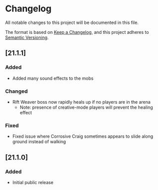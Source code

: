 # Changelog
All notable changes to this project will be documented in this file.

The format is based on [Keep a Changelog](https://keepachangelog.com/en/1.0.0/),
and this project adheres to [Semantic Versioning](https://semver.org/spec/v2.0.0.html).

## [21.1.1]

### Added
* Added many sound effects to the mobs

### Changed
* Rift Weaver boss now rapidly heals up if no players are in the arena
  * Note: presence of creative-mode players will prevent the healing effect

### Fixed
* Fixed issue where Corrosive Craig sometimes appears to slide along ground instead of walking

## [21.1.0]

### Added
* Initial public release